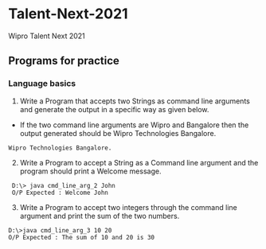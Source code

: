# Talent-Next-2021
Wipro Talent Next 2021
## Programs for practice
### Language basics
1. Write a Program that accepts two Strings as command line arguments and generate the output in a specific way as given below.
- If the two command line arguments are Wipro and Bangalore then the output generated should be Wipro Technologies Bangalore.
```
Wipro Technologies Bangalore.
```
2. Write a Program to accept a String as a Command line argument and the program should print a Welcome message.
```
 D:\> java cmd_line_arg_2 John
 O/P Expected : Welcome John
```
3. Write a Program to accept two integers through the command line argument and print the sum of the two numbers.
```
D:\>java cmd_line_arg_3 10 20
O/P Expected : The sum of 10 and 20 is 30
```


